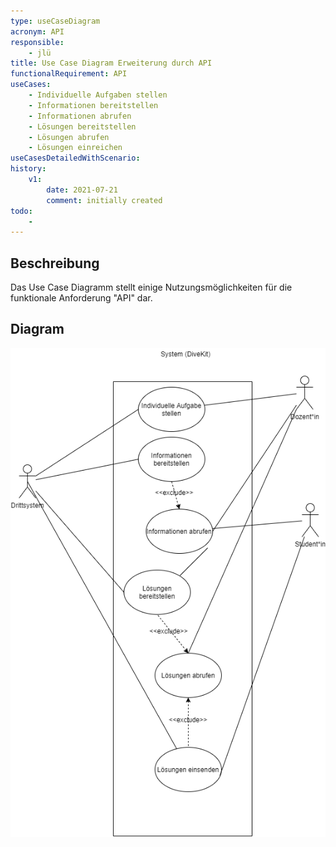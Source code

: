 ```yaml
---
type: useCaseDiagram
acronym: API
responsible: 
    - jlü
title: Use Case Diagram Erweiterung durch API 
functionalRequirement: API
useCases:
    - Individuelle Aufgaben stellen
    - Informationen bereitstellen
    - Informationen abrufen
    - Lösungen bereitstellen
    - Lösungen abrufen
    - Lösungen einreichen
useCasesDetailedWithScenario:
history:
    v1:
        date: 2021-07-21
        comment: initially created
todo: 
    - 
---
```


## Beschreibung

Das Use Case Diagramm stellt einige Nutzungsmöglichkeiten für die funktionale Anforderung "API" dar.

## Diagram



![Use Case Diagramm API](./diagrams/usecaseAPI.png)


